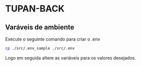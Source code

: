# TUPAN-BACK
## Varáveis de ambiente

Execute o seguinte comando para criar o .env
```bash
cp ./src/.env_sample ./src/.env
```

Logo em seguida altere as variáveis para os valores desejados.
